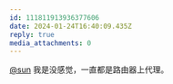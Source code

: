 ```yaml
---
id: 111811913936377606
date: 2024-01-24T16:40:09.435Z
reply: true
media_attachments: 0
---
```


[@sun](https://jiong.us/@sun) 我是没感觉，一直都是路由器上代理。

